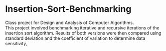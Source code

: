 # Insertion-Sort-Benchmarking
Class project for Design and Analysis of Computer Algorithms.
<br>
This project involved benchmarking iterative and recursive iterations of the insertion sort algorithm. Results of both versions were then compared using standard deviation and the coefficient of variation to determine data sensitivity,
